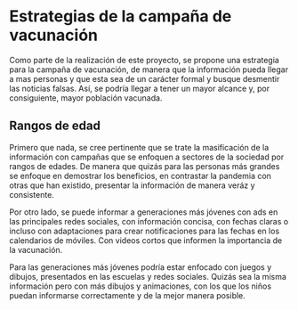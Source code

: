 # Estrategias de la campaña de vacunación
Como parte de la realización de este proyecto, se propone una estrategia para la campaña de vacunación, de manera que la información pueda llegar a mas personas y que esta sea de un carácter formal y busque desmentir las noticias falsas. Así, se podría llegar a tener un mayor alcance y, por consiguiente, mayor población vacunada.

## Rangos de edad
Primero que nada, se cree pertinente que se trate la masificación de la información con campañas que se enfoquen a sectores de la sociedad por rangos de edades. De manera que quizás para las personas más grandes se enfoque en demostrar los beneficios, en contrastar la pandemia con otras que han existido, presentar la información de manera veráz y consistente.

Por otro lado, se puede informar a generaciones más jóvenes con ads en las principales redes sociales, con información concisa, con fechas claras o incluso con adaptaciones para crear notificaciones para las fechas en los calendarios de móviles. Con videos cortos que informen la importancia de la vacunación.

Para las generaciones más jóvenes podría estar enfocado con juegos y dibujos, presentados en las escuelas y redes sociales. Quizás sea la misma información pero con más dibujos y animaciones, con los que los niños puedan informarse correctamente y de la mejor manera posible.